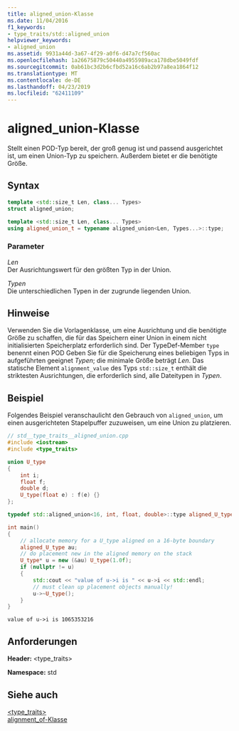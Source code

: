 ```yaml
---
title: aligned_union-Klasse
ms.date: 11/04/2016
f1_keywords:
- type_traits/std::aligned_union
helpviewer_keywords:
- aligned_union
ms.assetid: 9931a44d-3a67-4f29-a0f6-d47a7cf560ac
ms.openlocfilehash: 1a26675879c50440a4955989aca178dbe5049fdf
ms.sourcegitcommit: 0ab61bc3d2b6cfbd52a16c6ab2b97a8ea1864f12
ms.translationtype: MT
ms.contentlocale: de-DE
ms.lasthandoff: 04/23/2019
ms.locfileid: "62411109"
---
```

# <a name="alignedunion-class"></a>aligned_union-Klasse

Stellt einen POD-Typ bereit, der groß genug ist und passend ausgerichtet ist, um einen Union-Typ zu speichern. Außerdem bietet er die benötigte Größe.

## <a name="syntax"></a>Syntax

```cpp
template <std::size_t Len, class... Types>
struct aligned_union;

template <std::size_t Len, class... Types>
using aligned_union_t = typename aligned_union<Len, Types...>::type;
```

### <a name="parameters"></a>Parameter

*Len*<br/>
Der Ausrichtungswert für den größten Typ in der Union.

*Typen*<br/>
Die unterschiedlichen Typen in der zugrunde liegenden Union.

## <a name="remarks"></a>Hinweise

Verwenden Sie die Vorlagenklasse, um eine Ausrichtung und die benötigte Größe zu schaffen, die für das Speichern einer Union in einem nicht initialisierten Speicherplatz erforderlich sind. Der TypeDef-Member `type` benennt einen POD Geben Sie für die Speicherung eines beliebigen Typs in aufgeführten geeignet *Typen*; die minimale Größe beträgt *Len*. Das statische Element `alignment_value` des Typs `std::size_t` enthält die striktesten Ausrichtungen, die erforderlich sind, alle Dateitypen in *Typen*.

## <a name="example"></a>Beispiel

Folgendes Beispiel veranschaulicht den Gebrauch von `aligned_union`, um einen ausgerichteten Stapelpuffer zuzuweisen, um eine Union zu platzieren.

```cpp
// std__type_traits__aligned_union.cpp
#include <iostream>
#include <type_traits>

union U_type
{
    int i;
    float f;
    double d;
    U_type(float e) : f(e) {}
};

typedef std::aligned_union<16, int, float, double>::type aligned_U_type;

int main()
{
    // allocate memory for a U_type aligned on a 16-byte boundary
    aligned_U_type au;
    // do placement new in the aligned memory on the stack
    U_type* u = new (&au) U_type(1.0f);
    if (nullptr != u)
    {
        std::cout << "value of u->i is " << u->i << std::endl;
        // must clean up placement objects manually!
        u->~U_type();
    }
}
```

```Output
value of u->i is 1065353216
```

## <a name="requirements"></a>Anforderungen

**Header:** \<type_traits>

**Namespace:** std

## <a name="see-also"></a>Siehe auch

[<type_traits>](../standard-library/type-traits.md)<br/>
[alignment_of-Klasse](../standard-library/alignment-of-class.md)<br/>
